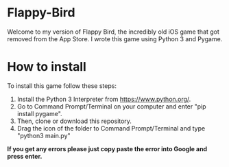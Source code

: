 # Flappy-Bird
Welcome to my version of Flappy Bird, the incredibly old iOS game that got removed from the App Store. I wrote this game using Python 3 and Pygame.

# How to install
To install this game follow these steps:

  1. Install the Python 3 Interpreter from https://www.python.org/.
  2. Go to Command Prompt/Terminal on your computer and enter "pip install pygame".
  3. Then, clone or download this repository.
  4. Drag the icon of the folder to Command Prompt/Terminal and type "python3 main.py"

**If you get any errors please just copy paste the error into Google and press enter.**
